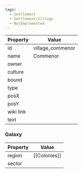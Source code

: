 ```yaml
---
tags:
  - Settlement
  - Settlement/Village
  - NotImplemented
---
```


| Property  | Value            |
| --------- | ---------------- |
| id        | village_commenor |
| name      | Commenor         |
| owner     |                  |
| culture   |                  |
| bound     |                  |
| type      |                  |
| posX      |                  |
| posY      |                  |
| wiki link |                  |
| text      |                  |

### Galaxy
| Property | Value        |
| -------- | ------------ |
| region   | [[Colonies]] |
| sector   |              |
